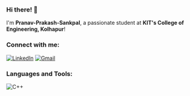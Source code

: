 ### Hi there! 👋
I'm **Pranav-Prakash-Sankpal**, a passionate student at **KIT's College of Engineering, Kolhapur**!

### Connect with me:
[![LinkedIn](https://img.shields.io/badge/LinkedIn-%230077B5.svg?style=for-the-badge&logo=linkedin&logoColor=white)](https://linkedin.com/in/your-profile)
[![Gmail](https://img.shields.io/badge/Email-D14836?style=for-the-badge&logo=gmail&logoColor=white)](mailto:avdhutpailwan@gmail.com)

### Languages and Tools:
![C++](https://img.shields.io/badge/C%2B%2B-%2300599C.svg?style=for-the-badge&logo=c%2B%2B&logoColor=white)



